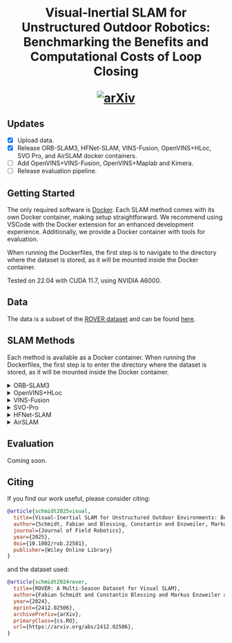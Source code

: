 
<h1 align="center">
  Visual‐Inertial SLAM for Unstructured Outdoor Robotics: Benchmarking the Benefits and Computational Costs of Loop Closing

  [![arXiv](https://img.shields.io/badge/arXiv-2408.01716-b31b1b.svg?style=plastic)](https://arxiv.org/abs/2408.01716)
  
</h1>

## Updates

- [x] Upload data.
- [x] Release ORB-SLAM3, HFNet-SLAM, VINS-Fusion, OpenVINS+HLoc, SVO Pro, and AirSLAM docker containers. 
- [ ] Add OpenVINS+VINS-Fusion, OpenVINS+Maplab and Kimera.
- [ ] Release evaluation pipeline.

## Getting Started
The only required software is [Docker](https://www.docker.com/). Each SLAM method comes with its own Docker container, making setup straightforward. We recommend using VSCode with the Docker extension for an enhanced development experience. Additionally, we provide a Docker container with tools for evaluation.

When running the Dockerfiles, the first step is to navigate to the directory where the dataset is stored, as it will be mounted inside the Docker container.

Tested on 22.04 with CUDA 11.7, using NVIDIA A6000.

## Data
The data is a subset of the [ROVER dataset](https://iis-esslingen.github.io/rover/) and can be found [here](https://fdm.hs-esslingen.de/schmidt2025visual/).

## SLAM Methods
Each method is available as a Docker container. When running the Dockerfiles, the first step is to enter the directory where the dataset is stored, as it will be mounted inside the Docker container.


<details><summary>ORB-SLAM3</summary>

We are using [our fork](https://github.com/iis-esslingen/ORB-SLAM3) of the [ORB-SLAM3 ROS Wrapper](https://github.com/thien94/orb_slam3_ros) implementation. 

To launch the application:

```bash
roslaunch orb_slam3_ros <launch_file> \
    do_bag:=<do_bag> bag:=<bag> \
    do_save_traj:=<do_save_traj> \
    traj_file_name:=<traj_file_name> \
    do_lc:=<enable_loop_closing> \
    do_save_resource:=<do_save_traj> \
    resource_file_name:=<traj_file_name> 
```

#### Parameters:

- `launch_file`: Specifies the launch file to use. Choices include:
    - `rover_mono-inertial_t265_internal.launch`: To launch monocular mode.
    - `rover_stereo-inertial_t265_internal.launch`: To launch RGBD mode.

- `do_bag`: *(Optional)* Specifies whether to replay a bag. Set to either:
    - `true`: To replay a bag.
    - `false`: To not replay a bag.

- `bag`: *(Optional)* Specifies the path to the rosbag file.

- `do_save_traj`: *(Optional)* Specifies whether to save a predicted trajectory. Set to either:
    - `true`: To save the trajectory.
    - `false`: To not save the trajectory.

- `traj_file_name`: *(Optional)* Specifies the file path where the estimated trajectory should be saved.

- `do_lc`: *(Optional)* Specifies whether to enable loop closing. Set to either:
    - `true`: To enable loop closing.
    - `false`: To disable loop closing.
 
- `do_save_resource`: *(Optional)* Specifies whether to monitor the resource usage. Set to either:
    - `true`: To save the trajectory.
    - `false`: To not save the trajectory.

- `resource_file_name`: *(Optional)* Specifies the file path where the resource usage file should be saved.
 
</details>

<details><summary>OpenVINS+HLoc</summary>

We are using [our fork](https://github.com/iis-esslingen/OpenVINS) of the official [OpenVINS](https://github.com/rpng/open_vins) implementation. 

To launch the application:

```bash
roslaunch ov_msckf rover_stereo-inertial_t265_internal.launch \
    do_bag:=<do_bag> bag:=<bag> \
    do_save_traj:=<do_save_traj> \
    traj_file_name:=<traj_file_name> \
    do_save_resource:=<do_save_traj> \
    resource_file_name:=<traj_file_name> 
```

#### Parameters:

- `do_bag`: *(Optional)* Specifies whether to replay a bag. Set to either:
    - `true`: To replay a bag.
    - `false`: To not replay a bag.

- `bag`: *(Optional)* Specifies the path to the rosbag file.

- `do_save_traj`: *(Optional)* Specifies whether to save a predicted trajectory. Set to either:
    - `true`: To save the trajectory.
    - `false`: To not save the trajectory.

- `traj_file_name`: *(Optional)* Specifies the file path where the estimated trajectory should be saved.

- `do_save_resource`: *(Optional)* Specifies whether to monitor the resource usage. Set to either:
  - `true`: To save the trajectory.
  - `false`: To not save the trajectory.

- `resource_file_name`: *(Optional)* Specifies the file path where the resource usage file should be saved.

</details>

<details><summary>VINS-Fusion</summary>

We are using [our fork](https://github.com/iis-esslingen/VINS-Fusion) of the official [VINS-Fusion](https://github.com/HKUST-Aerial-Robotics/VINS-Fusion) implementation. 

To launch the application:

```bash
roslaunch vins rover_stereo-inertial_t265_internal.launch \
    do_bag:=<do_bag> bag:=<bag> \
    do_save_traj:=<do_save_traj> \
    traj_file_name:=<traj_file_name> \
    do_lc:=<enable_loop_closing> \
    do_save_resource:=<do_save_traj> \
    resource_file_name:=<traj_file_name> 
```

#### Parameters:

- `do_bag`: *(Optional)* Specifies whether to replay a bag. Set to either:
    - `true`: To replay a bag.
    - `false`: To not replay a bag.

- `bag`: *(Optional)* Specifies the path to the rosbag file.

- `do_save_traj`: *(Optional)* Specifies whether to save a predicted trajectory. Set to either:
    - `true`: To save the trajectory.
    - `false`: To not save the trajectory.

- `traj_file_name`: *(Optional)* Specifies the file path where the estimated trajectory should be saved.

- `do_lc`: *(Optional)* Specifies whether to enable loop closing. Set to either:
    - `true`: To enable loop closing.
    - `false`: To disable loop closing.
 
- `do_save_resource`: *(Optional)* Specifies whether to monitor the resource usage. Set to either:
  - `true`: To save the resource usage.
  - `false`: To not save the resource usage.

- `resource_file_name`: *(Optional)* Specifies the file path where the resource usage file should be saved.

</details>

<details><summary>SVO-Pro</summary>

We are using [our fork](https://github.com/iis-esslingen/SVO-Pro) of the official [SVO-Pro](https://github.com/uzh-rpg/rpg_svo_pro_open) implementation. 

To launch the application:

```bash
roslaunch svo_ros rover_stereo-inertial_t265_internal.launch \
    do_bag:=<do_bag> bag:=<bag> \
    do_save_traj:=<do_save_traj> \
    traj_file_name:=<traj_file_name> \
    do_lc:=<enable_loop_closing> \
    do_save_resource:=<do_save_traj> \
    resource_file_name:=<traj_file_name> 
```

#### Parameters:

- `do_bag`: *(Optional)* Specifies whether to replay a bag. Set to either:
    - `true`: To replay a bag.
    - `false`: To not replay a bag.

- `bag`: *(Optional)* Specifies the path to the rosbag file.

- `do_save_traj`: *(Optional)* Specifies whether to save a predicted trajectory. Set to either:
    - `true`: To save the trajectory.
    - `false`: To not save the trajectory.

- `traj_file_name`: *(Optional)* Specifies the file path where the estimated trajectory should be saved.

- `do_lc`: *(Optional)* Specifies whether to enable loop closing. Set to either:
    - `true`: To enable loop closing.
    - `false`: To disable loop closing.
 
- `do_save_resource`: *(Optional)* Specifies whether to monitor the resource usage. Set to either:
  - `true`: To save the resource usage.
  - `false`: To not save the resource usage.

- `resource_file_name`: *(Optional)* Specifies the file path where the resource usage file should be saved.

</details>

<details><summary>HFNet-SLAM</summary>
Coming soon.
</details>

<details><summary>AirSLAM</summary>
Coming soon.
</details>

## Evaluation
Coming soon.

## Citing
If you find our work useful, please consider citing:
```bibtex
@article{schmidt2025visual,
  title={Visual-Inertial SLAM for Unstructured Outdoor Environments: Benchmarking the Benefits and Computational Costs of Loop Closing},
  author={Schmidt, Fabian and Blessing, Constantin and Enzweiler, Markus and Valada, Abhinav},
  journal={Journal of Field Robotics},
  year={2025},
  doi={10.1002/rob.22581},
  publisher={Wiley Online Library}
}


```
and the dataset used:
```bibtex
@article{schmidt2024rover,
  title={ROVER: A Multi-Season Dataset for Visual SLAM}, 
  author={Fabian Schmidt and Constantin Blessing and Markus Enzweiler and Abhinav Valada},
  year={2024},
  eprint={2412.02506},
  archivePrefix={arXiv},
  primaryClass={cs.RO},
  url={https://arxiv.org/abs/2412.02506}, 
}
```
